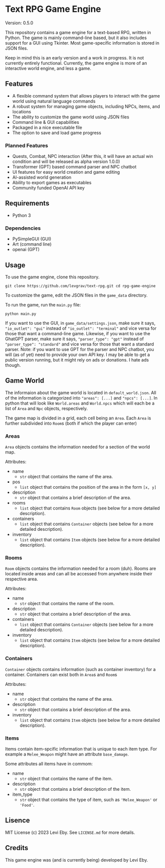 # Text RPG Game Engine

Version: 0.5.0

This repository contains a game engine for a text-based RPG, written in Python. The game is mainly command-line based, but it also includes support for a GUI using Tkinter. Most game-specific information is stored in JSON files.

Keep in mind this is an early version and a work in progress. It is not currently entirely functional. Currently, the game engine is more of an interactive world engine, and less a game.

## Features
- A flexible command system that allows players to interact with the game world using natural language commands
- A robust system for managing game objects, including NPCs, items, and locations
- The ability to customize the game world using JSON files
- Command line & GUI capabilities
- Packaged in a nice executable file
- The option to save and load game progress

### Planned Features
- Quests, Combat, NPC interaction (After this, it will have an actual win condition and will be released as alpha version 1.0.0)
- Transformer (GPT) based command parser and NPC chatbot
- UI features for easy world creation and game editing
- AI-assisted world generation
- Ability to export games as executables
- Community funded OpenAI API key

## Requirements

- Python 3

### Dependencies
- PySimpleGUI (GUI)
- Art (command line)
- openai (GPT)

## Usage

To use the game engine, clone this repository.

`git clone https://github.com/levgrav/text-rpg.git
cd rpg-game-engine`

To customize the game, edit the JSON files in the `game_data` directory.

To run the game, run the `main.py` file:

`python main.py`

If you want to use the GUI, in `game_data/settings.json`, make sure it says, `"io_outlet": "gui"` instead of `"io_outlet": "terminal"` and vice versa for those that want a command-line game. Likewise, if you want to use the GhatGPT parser, make sure it says, `"parser_type": "gpt"` instead of `"parser_type": "standard"` and vice versa for those that want a standard parser.
Note: if you want to use GPT for the parser and NPC chatbot, you will (as of yet) need to provide your own API key. I may be able to get a public version running, but it might rely on ads or donations. I hate ads though.

## Game World

The informaion about the game world is located in `default_world.json`. All of the information is categorized into `"areas": [...]` and `"npcs": [...]`. In python that will look like `World.areas` and `World.npcs` which will each be a list of `Area` and `Npc` objects, respectively. 

The game map is divided in a grid, each cell being an `Area`. Each `Area` is further subdivided into `Room`s (both if which the player can enter)

### Areas

`Area` objects contains the information needed for a section of the world map. 

Attributes:
- name
    - `str` object that contains the name of the area.
- pos
    - `list` object that contains the position of the area in the form `[x, y]`
- description
    - `str` object that contains a brief description of the area.
- rooms
    - `list` object that contains `Room` objects (see below for a more detailed description).
- containers
    - `list` object that contains `Container` objects (see below for a more detailed description).
- inventory
    - `list` object that contains `Item` objects (see below for a more detailed description).


### Rooms

`Room` objects contains the information needed for a room (duh). Rooms are located inside areas and can all be accessed from anywhere inside their respective area. 

Attributes:
- name
    - `str` object that contains the name of the room.
- description
    - `str` object that contains a brief description of the area.
- containers
    - `list` object that contains `Container` objects (see below for a more detailed description).
- inventory
    - `list` object that contains `Item` objects (see below for a more detailed description).

### Containers

`Container` objects contains information (such as container inventory) for a container. Containers can exist both in `Area`s and `Room`s

Attributes:
- name
    - `str` object that contains the name of the area.
- description
    - `str` object that contains a brief description of the area.
- inventory
    - `list` object that contains `Item` objects (see below for a more detailed description).

### Items
Items contain item-spcific information that is unique to each item type. For example a `Melee_Weapon` might have an attribute `base_damage`.

Some attributes all items have in commom:
- name
    - `str` object that contains the name of the item.
- description
    - `str` object that contains a brief description of the item.
- item_type
    - `str` object that contains the type of item, such as `'Melee_Weapon'` or `'Food'`. 

## Lisence

MIT License (c) 2023 Levi Eby. See `LICENSE.md` for more details.

## Credits

This game engine was (and is currently being) developed by Levi Eby.
